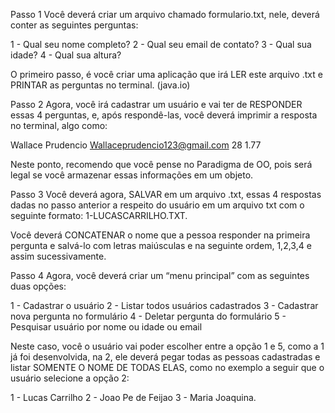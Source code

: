 Passo 1
Você deverá criar um arquivo chamado formulario.txt, nele, deverá conter as seguintes perguntas:


1 - Qual seu nome completo?
2 - Qual seu email de contato?
3 - Qual sua idade?
4 - Qual sua altura?

O primeiro passo, é você criar uma aplicação que irá LER este arquivo .txt e PRINTAR as perguntas no terminal. (java.io)

Passo 2
Agora, você irá cadastrar um usuário e vai ter de RESPONDER essas 4 perguntas, e, após respondê-las, você deverá imprimir a resposta no terminal, algo como:

Wallace Prudencio
Wallaceprudencio123@gmail.com
28
1.77

Neste ponto, recomendo que você pense no Paradigma de OO, pois será legal se você armazenar essas informações em um objeto.


Passo 3
Você deverá agora, SALVAR em um arquivo .txt, essas 4 respostas dadas no passo anterior a respeito do usuário em um arquivo txt com o seguinte formato: 1-LUCASCARRILHO.TXT.

Você deverá CONCATENAR o nome que a pessoa responder na primeira pergunta e salvá-lo com letras maiúsculas e na seguinte ordem, 1,2,3,4 e assim sucessivamente.

Passo 4
Agora, você deverá criar um “menu principal” com as seguintes duas opções:

1 - Cadastrar o usuário
2 - Listar todos usuários cadastrados
3 - Cadastrar nova pergunta no formulário
4 - Deletar pergunta do formulário
5 - Pesquisar usuário por nome ou idade ou email

Neste caso, você o usuário vai poder escolher entre a opção 1 e 5, como a 1 já foi desenvolvida, na 2, ele deverá pegar todas as pessoas cadastradas e listar SOMENTE O NOME DE TODAS ELAS, como no exemplo a seguir que o usuário selecione a opção 2:

1 - Lucas Carrilho
2 - Joao Pe de Feijao
3 - Maria Joaquina.

